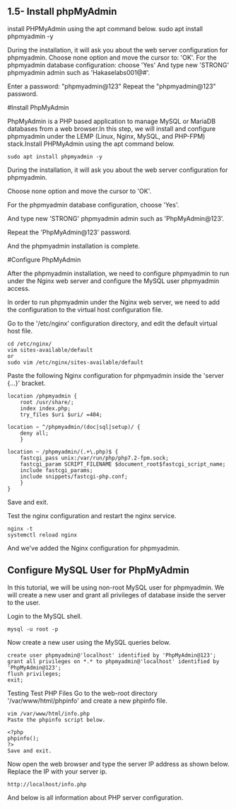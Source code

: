 



## 1.5- Install phpMyAdmin

install PHPMyAdmin using the apt command below.
  sudo apt install phpmyadmin -y
  
 During the installation, it will ask you about the web server configuration for phpmyadmin.
 Choose none option and move the cursor to: 'OK'.
 For the phpmyadmin database configuration: choose 'Yes'
 And type new 'STRONG' phpmyadmin admin such as 'Hakaselabs001@#'.

 Enter a password: "phpmyadmin@123"
 Repeat the "phpmyadmin@123" password.


 
 #Install PhpMyAdmin
 
 
PhpMyAdmin is a PHP based application to manage MySQL or MariaDB databases from a web browser.In this step, we will install and configure phpmyadmin under the LEMP (Linux, Nginx, MySQL, and PHP-FPM) stack.Install PHPMyAdmin using the apt command below.

    sudo apt install phpmyadmin -y

During the installation, it will ask you about the web server configuration for phpmyadmin.

Choose none option and move the cursor to 'OK'.

For the phpmyadmin database configuration, choose 'Yes'.

And type new 'STRONG' phpmyadmin admin such as 'PhpMyAdmin@123'.

Repeat the 'PhpMyAdmin@123' password.


And the phpmyadmin installation is complete.

#Configure PhpMyAdmin

After the phpmyadmin installation, we need to configure phpmyadmin to run under 
the Nginx web server and configure the MySQL user phpmyadmin access.

In order to run phpmyadmin under the Nginx web server, 
we need to add the configuration to the virtual host configuration file.

Go to the '/etc/nginx' configuration directory, and edit the default virtual host file.

    cd /etc/nginx/
    vim sites-available/default     
    or
    sudo vim /etc/nginx/sites-available/default


Paste the following Nginx configuration for phpmyadmin inside the 'server {...}' bracket.

    location /phpmyadmin {
        root /usr/share/;
        index index.php;
        try_files $uri $uri/ =404;

    location ~ ^/phpmyadmin/(doc|sql|setup)/ {
        deny all;
        }

    location ~ /phpmyadmin/(.+\.php)$ {
        fastcgi_pass unix:/var/run/php/php7.2-fpm.sock;
        fastcgi_param SCRIPT_FILENAME $document_root$fastcgi_script_name;
        include fastcgi_params;
        include snippets/fastcgi-php.conf;
        }
    }


Save and exit.

Test the nginx configuration and restart the nginx service.

    nginx -t
    systemctl reload nginx
And we've added the Nginx configuration for phpmyadmin.


## Configure MySQL User for PhpMyAdmin

In this tutorial, we will be using non-root MySQL user for phpmyadmin. We will create a new user and grant all privileges of database inside the server to the user.

Login to the MySQL shell.

    mysql -u root -p

Now create a new user using the MySQL queries below.

    create user phpmyadmin@'localhost' identified by 'PhpMyAdmin@123';
    grant all privileges on *.* to phpmyadmin@'localhost' identified by 'PhpMyAdmin@123';
    flush privileges;
    exit;

Testing
Test PHP Files
Go to the web-root directory '/var/www/html/phpinfo' and create a new phpinfo file.

    
    vim /var/www/html/info.php
    Paste the phpinfo script below.

    <?php
    phpinfo();
    ?>
    Save and exit.

Now open the web browser and type the server IP address as shown below. Replace the IP with your server ip.

    http://localhost/info.php

And below is all information about PHP server configuration.






